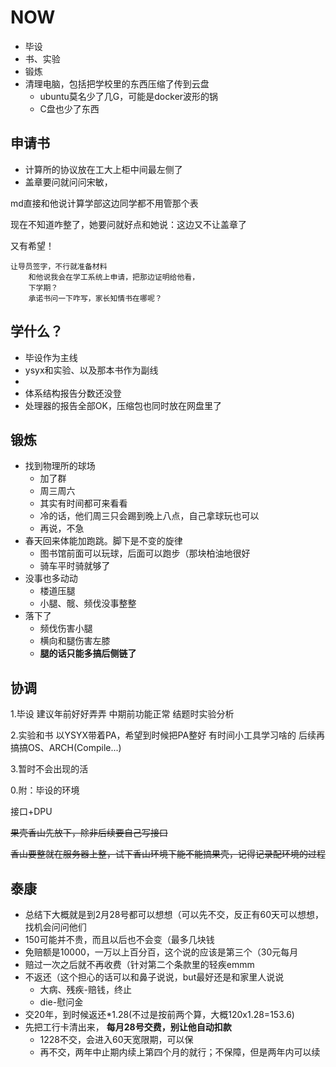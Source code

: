 # NOW

* 毕设
* 书、实验
* 锻炼
* 清理电脑，包括把学校里的东西压缩了传到云盘
  * ubuntu莫名少了几G，可能是docker波形的锅
  * C盘也少了东西

## 申请书

* 计算所的协议放在工大上柜中间最左侧了
* 盖章要问就问问宋敏，

md直接和他说计算学部这边同学都不用管那个表

现在不知道咋整了，她要问就好点和她说：这边又不让盖章了

又有希望！

    让导员签字，不行就准备材料
        和他说我会在学工系统上申请，把那边证明给他看，
        下学期？
        承诺书问一下咋写，家长知情书在哪呢？


## 学什么？

* 毕设作为主线
* ysyx和实验、以及那本书作为副线
* 
* 体系结构报告分数还没登
* 处理器的报告全部OK，压缩包也同时放在网盘里了

## 锻炼

* 找到物理所的球场
  * 加了群
  * 周三周六
  * 其实有时间都可来看看
  * 冷的话，他们周三只会踢到晚上八点，自己拿球玩也可以
  * 再说，不急
* 春天回来体能加跑跳。脚下是不变的旋律
  * 图书馆前面可以玩球，后面可以跑步（那块柏油地很好
  * 骑车平时骑就够了
* 没事也多动动
  * 楼道压腿
  * 小腿、髋、频伐没事整整
* 落下了
  * 频伐伤害小腿
  * 横向和腿伤害左膝
  * **腿的话只能多搞后侧链了**

## 协调

1.毕设
建议年前好好弄弄
中期前功能正常
结题时实验分析

2.实验和书
以YSYX带着PA，希望到时候把PA整好
有时间小工具学习啥的
后续再搞搞OS、ARCH(Compile...)

3.暂时不会出现的活

0.附：毕设的环境

接口+DPU

 ~~果壳香山先放下，除非后续要自己写接口~~

 ~~香山要整就在服务器上整，试下香山环境下能不能搞果壳，记得记录配环境的过程~~

## 泰康

* 总结下大概就是到2月28号都可以想想（可以先不交，反正有60天可以想想，找机会问问他们
* 150可能并不贵，而且以后也不会变（最多几块钱
* 免赔额是10000，一万以上百分百，这个说的应该是第三个（30元每月
* 赔过一次之后就不再收费（针对第二个条款里的轻疾emmm
* 不返还（这个担心的话可以和鼻子说说，but最好还是和家里人说说
  * 大病、残疾-赔钱，终止
  * die-慰问金
* 交20年，到时候返还*1.28(不过是按前两个算，大概120x1.28=153.6)
* 先把工行卡清出来， **每月28号交费，别让他自动扣款**
  * 1228不交，会进入60天宽限期，可以保
  * 再不交，两年中止期内续上第四个月的就行；不保障，但是两年内可以续
